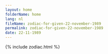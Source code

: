 ```yaml
---
layout: home
folderName: home
lang: nl
fileName: zodiac-for-given-22-november-1989
permalink: zodiac-for-given-22-november-1989
date: 22-11-1989
---
```

{% include zodiac.html %}
